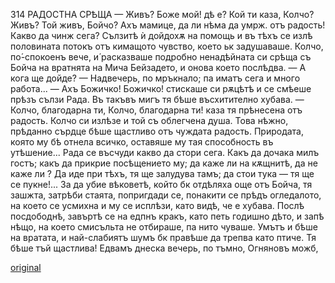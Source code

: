 ﻿314
РАДОСТНА СРѢЩА
— Живъ? Боже мой! дѣ е? Кой ти каза, Колчо? Живъ? Той живъ, Бойчо? Ахъ мамице, да ли нѣма да умрж. отъ радость! Какво да чинж сега?
Сълзитѣ ѝ дойдохѫ на помощь и въ тѣхъ се излѣ половината потокъ отъ кимащото чувство, което ьк задушаваше.
Колчо, по́-спокоенъ вече, и́ расказваше подробно ненадѣйната си срѣща съ Бойча на вратнята на Мича Бейзадето, и онова което послѣдва.
— А кога ще дойде?
— Надвечерь, по мръкнало; па иматъ сега и много работа...
— Ахъ Божичко! Божичко! стискаше си рѫцѣтѣ и се смѣеше прѣзъ сълзи Рада.
Въ такъвъ мигъ тя бѣше въсхитително хубава.
— Колчо, благодарна ти, Колчо, благодарна ти! каза тя прѣнесена отъ радость.
Колчо си излѣзе и той съ облегчена душа.
Това нѣжно, прѣданно сърдце бѣше щастливо отъ чуждата радость. Природата, която му бѣ отнела всичко, оставяше му тая способность въ утѣшение...
Рада се въсчуди какво да стори сега. Какъ да дочака милъ гостъ; какъ да прикрие посѣщението му; да каже ли на кѫщнитѣ, да не каже ли ? Да иде при тѣхъ, тя ще залудува тамъ; да стои тука — тя ще се пукне!... За да убие вѣковетѣ, който бк отдѣляха още отъ Бойча, тя зашжта, затрѣби стаята, попригдади се, понакити се прѣдъ огледалото, на което се усмихна и му се исплѣзи, като видѣ, че е хубава. Послѣ посдободнѣ, завъртѣ се на едпнъ кракъ, като петь годишно дѣто, и запѣ нѣщо, на което смисъльта не отбираше, па нито чуваше. Умътъ и бѣше на вратата, и най-слабиятъ шумъ бк правѣше да трепва като птиче. Тя бѣше тъй щастлива!
Едвамъ днеска вечерь, по тъмно, Огняновъ можб,

[original](images/353.jpg)